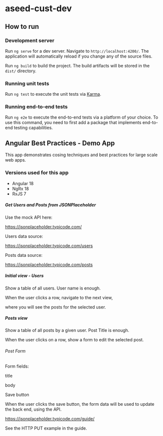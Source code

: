 # aseed-cust-dev


## How to run

### Development server

Run `ng serve` for a dev server. Navigate to `http://localhost:4200/`. The application will automatically reload if you change any of the source files.


Run `ng build` to build the project. The build artifacts will be stored in the `dist/` directory.

### Running unit tests

Run `ng test` to execute the unit tests via [Karma](https://karma-runner.github.io).

### Running end-to-end tests

Run `ng e2e` to execute the end-to-end tests via a platform of your choice. To use this command, you need to first add a package that implements end-to-end testing capabilities.

## Angular Best Practices - Demo App

This app demonstrates cosing techniques and best practices for large scale web apps.

### Versions used for this app

* Angular 18
* NgRx 18
* RxJS 7

##### Get Users and Posts from JSONPlaceholder

Use the mock API here:

https://jsonplaceholder.typicode.com/

Users data source:

https://jsonplaceholder.typicode.com/users

Posts data source:

https://jsonplaceholder.typicode.com/posts


##### Initial view - Users

Show a table of all users. User name is enough.

When the user clicks a row, navigate to the next view,

where you will see the posts for the selected user.

##### Posts view

Show a table of all posts by a given user. Post Title is enough.

When the user clicks on a row, show a form to edit the selected post.

###### Post Form

Form fields:

title

body

Save button

When the user clicks the save button,
the form data will be used to update the back end, using the API.

https://jsonplaceholder.typicode.com/guide/

See the HTTP PUT example in the guide.

